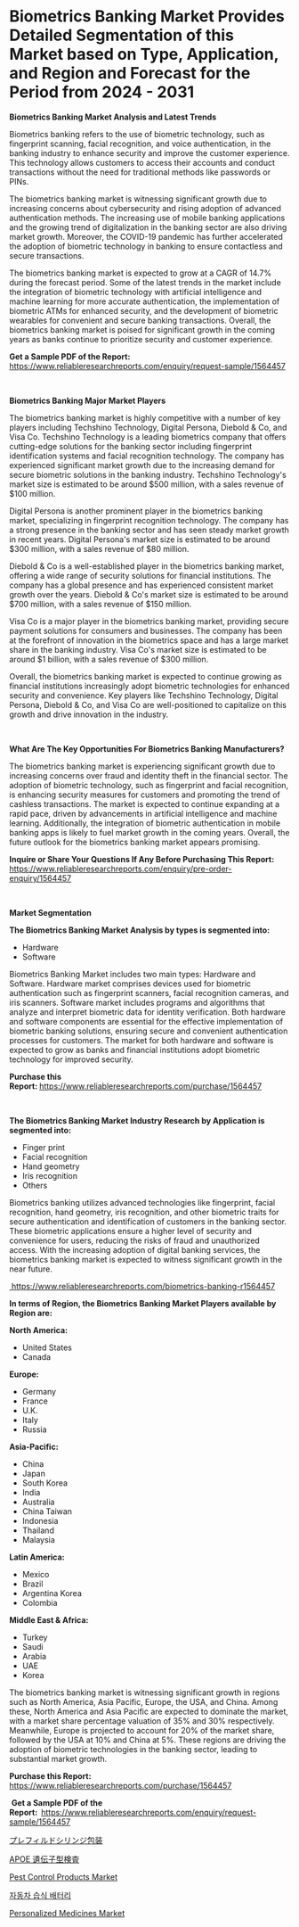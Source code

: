<p><h1>Biometrics Banking Market Provides Detailed Segmentation of this Market based on Type, Application, and Region and Forecast for the Period from 2024 - 2031</h1></p><p><strong>Biometrics Banking Market Analysis and Latest Trends</strong></p>
<p><p>Biometrics banking refers to the use of biometric technology, such as fingerprint scanning, facial recognition, and voice authentication, in the banking industry to enhance security and improve the customer experience. This technology allows customers to access their accounts and conduct transactions without the need for traditional methods like passwords or PINs.</p><p>The biometrics banking market is witnessing significant growth due to increasing concerns about cybersecurity and rising adoption of advanced authentication methods. The increasing use of mobile banking applications and the growing trend of digitalization in the banking sector are also driving market growth. Moreover, the COVID-19 pandemic has further accelerated the adoption of biometric technology in banking to ensure contactless and secure transactions.</p><p>The biometrics banking market is expected to grow at a CAGR of 14.7% during the forecast period. Some of the latest trends in the market include the integration of biometric technology with artificial intelligence and machine learning for more accurate authentication, the implementation of biometric ATMs for enhanced security, and the development of biometric wearables for convenient and secure banking transactions. Overall, the biometrics banking market is poised for significant growth in the coming years as banks continue to prioritize security and customer experience.</p></p>
<p><strong>Get a Sample PDF of the Report:&nbsp;</strong> <a href="https://www.reliableresearchreports.com/enquiry/request-sample/1564457">https://www.reliableresearchreports.com/enquiry/request-sample/1564457</a></p>
<p>&nbsp;</p>
<p><strong>Biometrics Banking Major Market Players</strong></p>
<p><p>The biometrics banking market is highly competitive with a number of key players including Techshino Technology, Digital Persona, Diebold & Co, and Visa Co. Techshino Technology is a leading biometrics company that offers cutting-edge solutions for the banking sector including fingerprint identification systems and facial recognition technology. The company has experienced significant market growth due to the increasing demand for secure biometric solutions in the banking industry. Techshino Technology's market size is estimated to be around $500 million, with a sales revenue of $100 million.</p><p>Digital Persona is another prominent player in the biometrics banking market, specializing in fingerprint recognition technology. The company has a strong presence in the banking sector and has seen steady market growth in recent years. Digital Persona's market size is estimated to be around $300 million, with a sales revenue of $80 million.</p><p>Diebold & Co is a well-established player in the biometrics banking market, offering a wide range of security solutions for financial institutions. The company has a global presence and has experienced consistent market growth over the years. Diebold & Co's market size is estimated to be around $700 million, with a sales revenue of $150 million.</p><p>Visa Co is a major player in the biometrics banking market, providing secure payment solutions for consumers and businesses. The company has been at the forefront of innovation in the biometrics space and has a large market share in the banking industry. Visa Co's market size is estimated to be around $1 billion, with a sales revenue of $300 million.</p><p>Overall, the biometrics banking market is expected to continue growing as financial institutions increasingly adopt biometric technologies for enhanced security and convenience. Key players like Techshino Technology, Digital Persona, Diebold & Co, and Visa Co are well-positioned to capitalize on this growth and drive innovation in the industry.</p></p>
<p>&nbsp;</p>
<p><strong>What Are The Key Opportunities For Biometrics Banking Manufacturers?</strong></p>
<p><p>The biometrics banking market is experiencing significant growth due to increasing concerns over fraud and identity theft in the financial sector. The adoption of biometric technology, such as fingerprint and facial recognition, is enhancing security measures for customers and promoting the trend of cashless transactions. The market is expected to continue expanding at a rapid pace, driven by advancements in artificial intelligence and machine learning. Additionally, the integration of biometric authentication in mobile banking apps is likely to fuel market growth in the coming years. Overall, the future outlook for the biometrics banking market appears promising.</p></p>
<p><strong>Inquire or Share Your Questions If Any Before Purchasing This Report:</strong> <a href="https://www.reliableresearchreports.com/enquiry/pre-order-enquiry/1564457">https://www.reliableresearchreports.com/enquiry/pre-order-enquiry/1564457</a></p>
<p>&nbsp;</p>
<p><strong>Market Segmentation</strong></p>
<p><strong>The Biometrics Banking Market Analysis by types is segmented into:</strong></p>
<p><ul><li>Hardware</li><li>Software</li></ul></p>
<p><p>Biometrics Banking Market includes two main types: Hardware and Software. Hardware market comprises devices used for biometric authentication such as fingerprint scanners, facial recognition cameras, and iris scanners. Software market includes programs and algorithms that analyze and interpret biometric data for identity verification. Both hardware and software components are essential for the effective implementation of biometric banking solutions, ensuring secure and convenient authentication processes for customers. The market for both hardware and software is expected to grow as banks and financial institutions adopt biometric technology for improved security.</p></p>
<p><strong>Purchase this Report:&nbsp;</strong><a href="https://www.reliableresearchreports.com/purchase/1564457">https://www.reliableresearchreports.com/purchase/1564457</a></p>
<p>&nbsp;</p>
<p><strong>The Biometrics Banking Market Industry Research by Application is segmented into:</strong></p>
<p><ul><li>Finger print</li><li>Facial recognition</li><li>Hand geometry</li><li>Iris recognition</li><li>Others</li></ul></p>
<p><p>Biometrics banking utilizes advanced technologies like fingerprint, facial recognition, hand geometry, iris recognition, and other biometric traits for secure authentication and identification of customers in the banking sector. These biometric applications ensure a higher level of security and convenience for users, reducing the risks of fraud and unauthorized access. With the increasing adoption of digital banking services, the biometrics banking market is expected to witness significant growth in the near future.</p></p>
<p><a href="https://www.reliableresearchreports.com/biometrics-banking-r1564457">&nbsp;https://www.reliableresearchreports.com/biometrics-banking-r1564457</a></p>
<p><strong>In terms of Region, the Biometrics Banking Market Players available by Region are:</strong></p>
<p>
    <p> <strong> North America: </strong>
        <ul>
            <li>United States</li>
            <li>Canada</li>
        </ul>
        </p> 
    <p> <strong> Europe: </strong>
        <ul>
            <li>Germany</li>
            <li>France</li>
            <li>U.K.</li>
            <li>Italy</li>
            <li>Russia</li>
        </ul>
        </p> 
    <p> <strong> Asia-Pacific: </strong>
        <ul>
            <li>China</li>
            <li>Japan</li>
            <li>South Korea</li>
            <li>India</li>
            <li>Australia</li>
            <li>China Taiwan</li>
            <li>Indonesia</li>
            <li>Thailand</li>
            <li>Malaysia</li>
        </ul>
        </p> 
    <p> <strong> Latin America: </strong>
        <ul>
            <li>Mexico</li>
            <li>Brazil</li>
            <li>Argentina Korea</li>
            <li>Colombia</li>
        </ul>
        </p> 
    <p> <strong> Middle East & Africa: </strong>
        <ul>
            <li>Turkey</li>
            <li>Saudi</li>
            <li>Arabia</li>
            <li>UAE</li>
            <li>Korea</li>
        </ul>
    </p>
    </p>
<p><p>The biometrics banking market is witnessing significant growth in regions such as North America, Asia Pacific, Europe, the USA, and China. Among these, North America and Asia Pacific are expected to dominate the market, with a market share percentage valuation of 35% and 30% respectively. Meanwhile, Europe is projected to account for 20% of the market share, followed by the USA at 10% and China at 5%. These regions are driving the adoption of biometric technologies in the banking sector, leading to substantial market growth.</p></p>
<p><strong>Purchase this Report: </strong><a href="https://www.reliableresearchreports.com/purchase/1564457">https://www.reliableresearchreports.com/purchase/1564457</a></p>
<p>&nbsp;<strong>Get a Sample PDF of the Report:&nbsp;&nbsp;</strong><a href="https://www.reliableresearchreports.com/enquiry/request-sample/1564457">https://www.reliableresearchreports.com/enquiry/request-sample/1564457</a></p>
<p><strong></strong></p>
<p><p><a href="https://medium.com/@shade463/%E3%83%97%E3%83%AA%E3%83%95%E3%82%A3%E3%83%AB%E3%83%89%E3%82%B7%E3%83%AA%E3%83%B3%E3%82%B8%E5%8C%85%E8%A3%85%E5%B8%82%E5%A0%B4%E3%81%AE%E8%A6%8F%E6%A8%A1%E3%81%AF-%E5%B9%B4%E9%96%93%E6%88%90%E9%95%B7%E7%8E%877-2-%E3%81%A7%E6%88%90%E9%95%B7%E3%81%97%E3%81%A6%E3%81%8A%E3%82%8A-%E3%81%93%E3%81%AE%E3%83%AC%E3%83%9D%E3%83%BC%E3%83%88%E3%81%AF%E5%B8%82%E5%A0%B4%E3%82%BB%E3%82%B0%E3%83%A1%E3%83%B3%E3%83%86%E3%83%BC%E3%82%B7%E3%83%A7%E3%83%B3-%E6%88%90%E9%95%B7-%E3%81%8A%E3%82%88%E3%81%B32024%E5%B9%B4%E3%81%8B%E3%82%892031%E5%B9%B4%E3%81%BE%E3%81%A7%E3%81%AE%E4%BA%88%E6%B8%AC%E3%81%AB%E3%82%88%E3%82%8B%E5%88%86%E6%9E%90%E3%82%92%E3%82%AB%E3%83%90%E3%83%BC%E3%81%97%E3%81%A6%E3%81%84%E3%81%BE%E3%81%99-553e5508a63e">プレフィルドシリンジ包装</a></p><p><a href="https://github.com/NikitaBruen/Market-Research-Report-List-2/blob/main/419399268508.md">APOE 遺伝子型検査</a></p><p><a href="https://github.com/mahnoor2003/Market-Research-Report-List-5/blob/main/pest-control-products-market.md">Pest Control Products Market</a></p><p><a href="https://github.com/JosefaRice/Market-Research-Report-List-2/blob/main/613338485567.md">자동차 습식 배터리</a></p><p><a href="https://github.com/BryceTownsendr/Market-Research-Report-List-6/blob/main/personalized-medicines-market.md">Personalized Medicines Market</a></p></p>